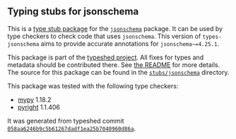## Typing stubs for jsonschema

This is a [type stub package](https://typing.python.org/en/latest/tutorials/external_libraries.html)
for the [`jsonschema`](https://github.com/python-jsonschema/jsonschema) package. It can be used by type checkers
to check code that uses `jsonschema`. This version of
`types-jsonschema` aims to provide accurate annotations for
`jsonschema~=4.25.1`.

This package is part of the [typeshed project](https://github.com/python/typeshed).
All fixes for types and metadata should be contributed there.
See [the README](https://github.com/python/typeshed/blob/main/README.md)
for more details. The source for this package can be found in the
[`stubs/jsonschema`](https://github.com/python/typeshed/tree/main/stubs/jsonschema)
directory.

This package was tested with the following type checkers:
* [mypy](https://github.com/python/mypy/) 1.18.2
* [pyright](https://github.com/microsoft/pyright) 1.1.406

It was generated from typeshed commit
[`058aa6246b9c5b61267dadf1ea25b7040960d86a`](https://github.com/python/typeshed/commit/058aa6246b9c5b61267dadf1ea25b7040960d86a).